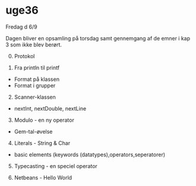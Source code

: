 # uge36
Fredag d 6/9

Dagen bliver en opsamling på torsdag samt gennemgang af de emner i kap 3 som ikke blev berørt.

0) Protokol

1) Fra println til printf
- Format på klassen
- Format i grupper 

2) Scanner-klassen
- nextInt, nextDouble, nextLine 

3) Modulo - en ny operator
- Gem-tal-øvelse 

4) Literals - String & Char
- basic elements (keywords (datatypes),operators,seperatorer)

5) Typecasting - en speciel operator

7) Netbeans - Hello World
